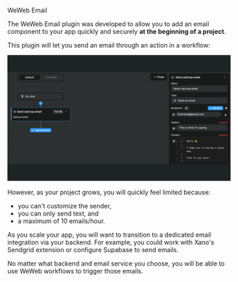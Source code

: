 WeWeb Email

The WeWeb Email plugin was developed to allow you to add an email component to your app quickly and securely **at the beginning of a project**.

This plugin will let you send an email through an action in a workflow:

![WeWeb Email workflow action](https://raw.githubusercontent.com/weweb-assets/plugin-weweb-email/feddb93e23e40964bd424d5e52cd7968abab90c7/src/markdown/weweb-email-wfaction.png)

However, as your project grows, you will quickly feel limited because:
- you can't customize the sender,
- you can only send text, and
- a maximum of 10 emails/hour.

As you scale your app, you will want to transition to a dedicated email integration via your backend. For example, you could work with Xano's Sendgrid extension or configure Supabase to send emails. 

No matter what backend and email service you choose, you will be able to use WeWeb workflows to trigger those emails.
